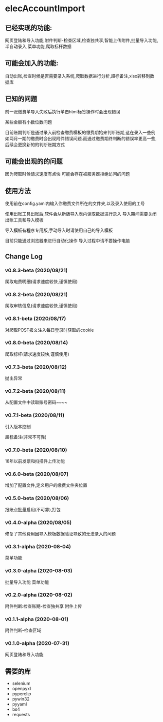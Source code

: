 # elecAccountImport

## 已经实现的功能:
网页登陆和导入功能,附件判断-检查区域,检查独共享,智能上传附件,批量导入功能,半自动录入,菜单功能,爬取标杆数据

## 可能会加入的功能:
自动出账,检查时候是否需要录入系统,爬取数据进行分析,超标备注,xlsx转移到数据库

## 已知的问题

前一张缴费单导入失败后执行单击html标签操作时会出现错误

某些金额有小数位数问题

目前账期判断是通过录入前检查缴费模板的缴费期始来判断账期,这在录入一些例如两月一期的缴费时会出现附件错误问题.而通过缴费期终判断的错误率更高一些,后续会更换新的的判断账期方式

## 可能会出现的的问题

因为爬取时候请求速度有点快 可能会存在被服务器拒绝访问的问题

## 使用方法
使用前在config.yaml内输入你缴费文件所在的文件夹,以及录入使用的工号

使用出账工具出账后,软件会从新版导入表内读取数据进行录入 导入期间需要关闭出账工具和导入模板

导入模板有程序专用版,手动导入时请使用自己的导入模板

目前只能通过浏览器来进行自动化操作 导入过程中请不要操作电脑

## Change Log

### v0.8.3-beta (2020/08/21)
爬取电费明细(请求速度较快,谨慎使用)

### v0.8.2-beta (2020/08/21)
爬取审核信息(请求速度较快,谨慎使用)

### v0.8.1-beta (2020/08/17)
对爬取POST报文注入每日登录时获取的cookie

### v0.8.0-beta (2020/08/14)
爬取标杆(请求速度较快,谨慎使用)

### v0.7.3-beta (2020/08/12)
抛出异常

### v0.7.2-beta (2020/08/11)
从配置文件中读取账号密码~~~~

### v0.7.1-beta (2020/08/11)
引入版本控制

超标备注(非常不可靠)

### v0.7.0-beta (2020/08/10)
18年以前发票和扫描件上传功能

### v0.6.0-beta (2020/08/07)
增加了配置文件,定义用户的缴费文件夹位置

### v0.5.0-beta (2020/08/06)
报账点批量启用(不可靠),打包

### v0.4.0-alpha (2020/08/05)
修复了其他费用因导入模板数据验证导致的无法录入的问题

### v0.3.1-alpha (2020-08-04)
菜单功能

### v0.3.0-alpha (2020-08-03)
批量导入功能 菜单功能

### v0.2.0-alpha (2020-08-02)
附件判断:检查账期-检查独共享 附件上传

### v0.1.1-alpha (2020-08-01)
附件判断-检查区域

### v0.1.0-alpha (2020-07-31)
网页登陆和导入功能

## 需要的库
+ selenium
+ openpyxl
+ pyperclip
+ pywin32
+ pyyaml
+ bs4
+ requests